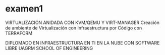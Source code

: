 # examen1

VIRTUALIZACIÓN ANIDADA CON KVM/QEMU Y VIRT-MANAGER
Creación de ambiente de Virtualización con Infraestructura por Código con TERRAFORM

DIPLOMADO EN INFRAESTRUCTURA EN TI EN LA NUBE CON SOFTWARE LIBRE
UAGRM SCHOOL OF ENGINEERING 
